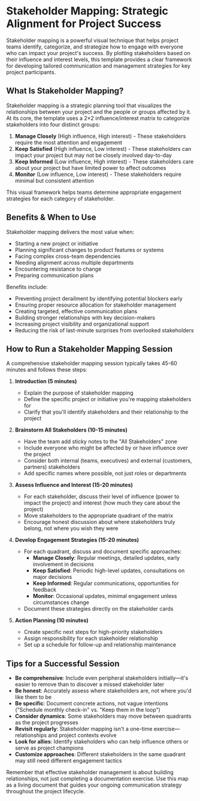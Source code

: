 # Stakeholder Mapping: Strategic Alignment for Project Success

Stakeholder mapping is a powerful visual technique that helps project teams identify, categorize, and strategize how to engage with everyone who can impact your project's success. By plotting stakeholders based on their influence and interest levels, this template provides a clear framework for developing tailored communication and management strategies for key project participants.

## What Is Stakeholder Mapping?

Stakeholder mapping is a strategic planning tool that visualizes the relationships between your project and the people or groups affected by it. At its core, the template uses a 2×2 influence/interest matrix to categorize stakeholders into four distinct groups:

1. **Manage Closely** (High influence, High interest) - These stakeholders require the most attention and engagement
2. **Keep Satisfied** (High influence, Low interest) - These stakeholders can impact your project but may not be closely involved day-to-day
3. **Keep Informed** (Low influence, High interest) - These stakeholders care about your project but have limited power to affect outcomes
4. **Monitor** (Low influence, Low interest) - These stakeholders require minimal but consistent attention

This visual framework helps teams determine appropriate engagement strategies for each category of stakeholder.

## Benefits & When to Use

Stakeholder mapping delivers the most value when:

- Starting a new project or initiative
- Planning significant changes to product features or systems
- Facing complex cross-team dependencies
- Needing alignment across multiple departments
- Encountering resistance to change
- Preparing communication plans

Benefits include:
- Preventing project derailment by identifying potential blockers early
- Ensuring proper resource allocation for stakeholder management
- Creating targeted, effective communication plans
- Building stronger relationships with key decision-makers
- Increasing project visibility and organizational support
- Reducing the risk of last-minute surprises from overlooked stakeholders

## How to Run a Stakeholder Mapping Session

A comprehensive stakeholder mapping session typically takes 45-60 minutes and follows these steps:

1. **Introduction (5 minutes)**
   - Explain the purpose of stakeholder mapping
   - Define the specific project or initiative you're mapping stakeholders for
   - Clarify that you'll identify stakeholders and their relationship to the project

2. **Brainstorm All Stakeholders (10-15 minutes)**
   - Have the team add sticky notes to the "All Stakeholders" zone
   - Include everyone who might be affected by or have influence over the project
   - Consider both internal (teams, executives) and external (customers, partners) stakeholders
   - Add specific names where possible, not just roles or departments

3. **Assess Influence and Interest (15-20 minutes)**
   - For each stakeholder, discuss their level of influence (power to impact the project) and interest (how much they care about the project)
   - Move stakeholders to the appropriate quadrant of the matrix
   - Encourage honest discussion about where stakeholders truly belong, not where you wish they were

4. **Develop Engagement Strategies (15-20 minutes)**
   - For each quadrant, discuss and document specific approaches:
     - **Manage Closely**: Regular meetings, detailed updates, early involvement in decisions
     - **Keep Satisfied**: Periodic high-level updates, consultations on major decisions
     - **Keep Informed**: Regular communications, opportunities for feedback
     - **Monitor**: Occasional updates, minimal engagement unless circumstances change
   - Document these strategies directly on the stakeholder cards

5. **Action Planning (10 minutes)**
   - Create specific next steps for high-priority stakeholders
   - Assign responsibility for each stakeholder relationship
   - Set up a schedule for follow-up and relationship maintenance

## Tips for a Successful Session

- **Be comprehensive**: Include even peripheral stakeholders initially—it's easier to remove than to discover a missed stakeholder later
- **Be honest**: Accurately assess where stakeholders are, not where you'd like them to be
- **Be specific**: Document concrete actions, not vague intentions ("Schedule monthly check-in" vs. "Keep them in the loop")
- **Consider dynamics**: Some stakeholders may move between quadrants as the project progresses
- **Revisit regularly**: Stakeholder mapping isn't a one-time exercise—relationships and project contexts evolve
- **Look for allies**: Identify stakeholders who can help influence others or serve as project champions
- **Customize approaches**: Different stakeholders in the same quadrant may still need different engagement tactics

Remember that effective stakeholder management is about building relationships, not just completing a documentation exercise. Use this map as a living document that guides your ongoing communication strategy throughout the project lifecycle.